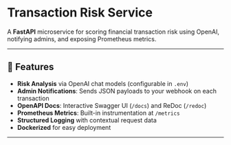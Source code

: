 # Transaction Risk Service

A **FastAPI** microservice for scoring financial transaction risk using OpenAI, notifying admins, and exposing Prometheus metrics.

---

## 🚀 Features

- **Risk Analysis** via OpenAI chat models (configurable in `.env`)  
- **Admin Notifications**: Sends JSON payloads to your webhook on each transaction  
- **OpenAPI Docs**: Interactive Swagger UI (`/docs`) and ReDoc (`/redoc`)  
- **Prometheus Metrics**: Built-in instrumentation at `/metrics`  
- **Structured Logging** with contextual request data  
- **Dockerized** for easy deployment  

---




